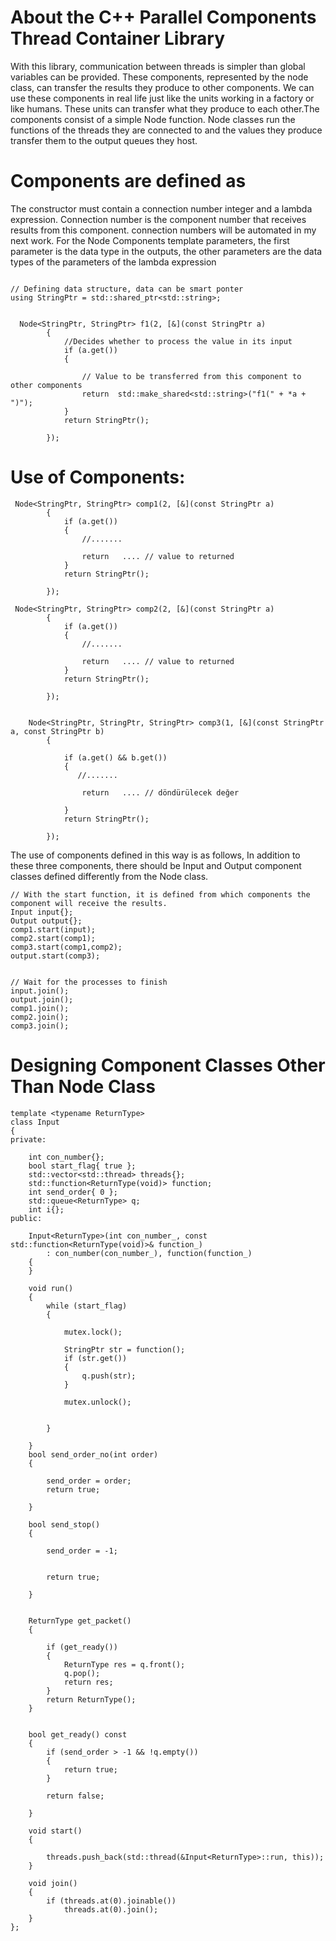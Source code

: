 # About the C++ Parallel Components Thread Container Library
With this library, communication between threads is simpler than global variables can be provided.
These components, represented by the node class, can transfer the results they produce to other components.
We can use these components in real life just like the units working in a factory or like humans.
These units can transfer what they produce to each other.The components consist of a simple Node function.
Node classes run the functions of the threads they are connected to and the values they produce
transfer them to the output queues they host.


# Components are defined as

The constructor must contain a connection number integer and a lambda expression.
Connection number is the component number that receives results from this component.
connection numbers will be automated in my next work.
For the Node Components template parameters, the first parameter is the data type in the outputs, 
the other parameters are the data types of the parameters of the lambda expression

```

// Defining data structure, data can be smart ponter
using StringPtr = std::shared_ptr<std::string>;


  Node<StringPtr, StringPtr> f1(2, [&](const StringPtr a) 
        {
            //Decides whether to process the value in its input
            if (a.get())
            {

                // Value to be transferred from this component to other components
                return  std::make_shared<std::string>("f1(" + *a + ")");
            }
            return StringPtr();
       
        });

```
# Use of Components:

```
 Node<StringPtr, StringPtr> comp1(2, [&](const StringPtr a)
        {
            if (a.get())
            {
				//.......

                return   .... // value to returned
            }
            return StringPtr();
         
        });

 Node<StringPtr, StringPtr> comp2(2, [&](const StringPtr a)
        {
            if (a.get())
            {
				//.......

                return   .... // value to returned
            }
            return StringPtr();
         
        });


    Node<StringPtr, StringPtr, StringPtr> comp3(1, [&](const StringPtr a, const StringPtr b)
        {
          
            if (a.get() && b.get())
            {
               //.......

                return   .... // döndürülecek değer
            
            }
            return StringPtr();

        });
```

The use of components defined in this way is as follows,
In addition to these three components,
 there should be Input and Output component classes defined differently from the Node class.

```
// With the start function, it is defined from which components the component will receive the results.
Input input{};
Output output{};
comp1.start(input);
comp2.start(comp1);
comp3.start(comp1,comp2);
output.start(comp3);


// Wait for the processes to finish
input.join();
output.join();
comp1.join();
comp2.join();
comp3.join();
```

# Designing Component Classes Other Than Node Class

```
template <typename ReturnType>
class Input
{
private:

    int con_number{};
    bool start_flag{ true };
    std::vector<std::thread> threads{};
    std::function<ReturnType(void)> function;
    int send_order{ 0 };
    std::queue<ReturnType> q;
    int i{};
public:

    Input<ReturnType>(int con_number_, const std::function<ReturnType(void)>& function_)
        : con_number(con_number_), function(function_)
    {
    }
   
    void run()
    {
        while (start_flag)
        {

            mutex.lock();
            
            StringPtr str = function();
            if (str.get())
            {
                q.push(str);
            }

            mutex.unlock();


        }

    }
    bool send_order_no(int order)
    {

        send_order = order;
        return true;

    }

    bool send_stop()
    {

        send_order = -1;


        return true;

    }


    ReturnType get_packet()
    {

        if (get_ready())
        {
            ReturnType res = q.front();
            q.pop();
            return res;
        }
        return ReturnType();
    }


    bool get_ready() const
    {
        if (send_order > -1 && !q.empty())
        {
            return true;
        }

        return false;

    }

    void start()
    {

        threads.push_back(std::thread(&Input<ReturnType>::run, this));
    }

    void join()
    {
        if (threads.at(0).joinable())
            threads.at(0).join();
    }
};
```

